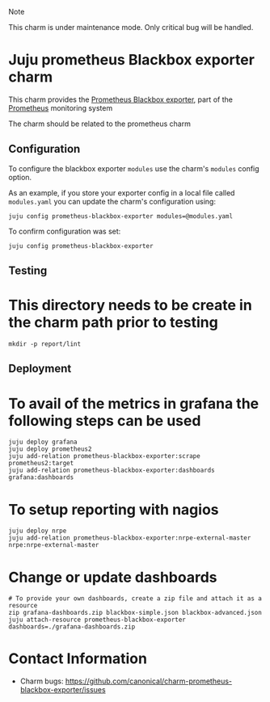 > [!NOTE]
> This charm is under maintenance mode. Only critical bug will be handled.

# Juju prometheus Blackbox exporter charm

This charm provides the [Prometheus Blackbox exporter](https://github.com/prometheus/blackbox_exporter), part of the [Prometheus](https://prometheus.io/) monitoring system

The charm should be related to the prometheus charm

## Configuration

To configure the blackbox exporter `modules` use the charm's `modules` config option.

As an example, if you store your exporter config in a local file called `modules.yaml`
you can update the charm's configuration using:

    juju config prometheus-blackbox-exporter modules=@modules.yaml

To confirm configuration was set:

    juju config prometheus-blackbox-exporter

## Testing

# This directory needs to be create in the charm path prior to testing
```
mkdir -p report/lint
```

## Deployment

# To avail of the metrics in grafana the following steps can be used
```
juju deploy grafana
juju deploy prometheus2
juju add-relation prometheus-blackbox-exporter:scrape prometheus2:target
juju add-relation prometheus-blackbox-exporter:dashboards grafana:dashboards
```

# To setup reporting with nagios
```
juju deploy nrpe
juju add-relation prometheus-blackbox-exporter:nrpe-external-master  nrpe:nrpe-external-master
```

# Change or update dashboards
```
# To provide your own dashboards, create a zip file and attach it as a resource 
zip grafana-dashboards.zip blackbox-simple.json blackbox-advanced.json
juju attach-resource prometheus-blackbox-exporter dashboards=./grafana-dashboards.zip
```

# Contact Information
- Charm bugs: https://github.com/canonical/charm-prometheus-blackbox-exporter/issues
